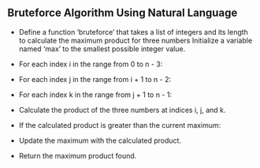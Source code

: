 ## Bruteforce Algorithm Using Natural Language

- Define a function ‘bruteforce’ that takes a list of integers and its length to calculate the maximum product for three numbers
Initialize a variable named ‘max’ to the smallest possible integer value.

- For each index i in the range from 0 to n - 3:

- For each index j in the range from i + 1 to n - 2:

- For each index k in the range from j + 1 to n - 1:

- Calculate the product of the three numbers at indices i, j, and k.

- If the calculated product is greater than the current maximum:

- Update the maximum with the calculated product.

- Return the maximum product found.
